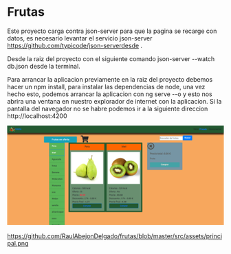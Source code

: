 # Frutas
Este proyecto carga contra json-server  para que la pagina se recarge con datos, es necesario levantar el servicio json-server  https://github.com/typicode/json-serverdesde .

Desde la raiz del proyecto con el siguiente comando json-server --watch db.json desde la terminal.

Para arrancar la aplicacion previamente en la raiz del proyecto debemos hacer un npm install, para instalar las dependencias de node, una vez hecho esto, podemos arrancar la aplicacion con ng serve --o y esto nos abrira una ventana en nuestro explorador de internet con la aplicacion. Si la pantalla del navegador no se habre podemos ir a la siguiente direccion http://localhost:4200

![alt text](https://github.com/RaulAbejonDelgado/frutas/blob/master/src/assets/principal.png )

https://github.com/RaulAbejonDelgado/frutas/blob/master/src/assets/principal.png







